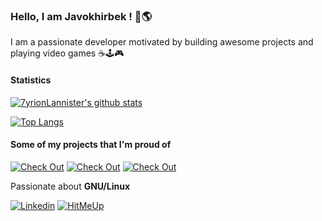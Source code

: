 ### Hello, I am Javokhirbek ! 👋🌎
I am a passionate developer motivated by building awesome projects and playing video games ☕🕹️🎮

#### Statistics
[![7yrionLannister's github stats](https://github-readme-stats.vercel.app/api?username=javokhirbek1999&&show_icons=true&theme=dark)](https://github.com/anuraghazra/github-readme-stats)

[![Top Langs](https://github-readme-stats.vercel.app/api/top-langs/?username=javokhirbek1999&theme=dark&layout=compact)](https://github.com/anuraghazra/github-readme-stats)
#### Some of my projects that I'm proud of
[![Check Out](https://github-readme-stats.vercel.app/api/pin/?username=javokhirbek1999&repo=AlgorithmsDS&theme=dark)](https://github.com/javokhirbek1999/kiska-url-client)
[![Check Out](https://github-readme-stats.vercel.app/api/pin/?username=javokhirbek1999&repo=AlgorithmsDS&theme=dark)](https://github.com/javokhirbek1999/kiska-url-server-side)
[![Check Out](https://github-readme-stats.vercel.app/api/pin/?username=javokhirbek1999&repo=book-sharing-system&theme=dark)](https://github.com/javokhirbek1999/book-sharing-system)

Passionate about **GNU/Linux**

[![Linkedin](https://img.shields.io/badge/Linkedin-0072b1?style=for-the-badge&logo=Linkedin&logoColor=white)](https://www.linkedin.com/in/javokhirbek-kh/)
[![HitMeUp](https://img.shields.io/badge/contact-0072c6?style=for-the-badge&logo=gmail&logoColor=white)](mailto:khaydaraliev99@gmail.com)
